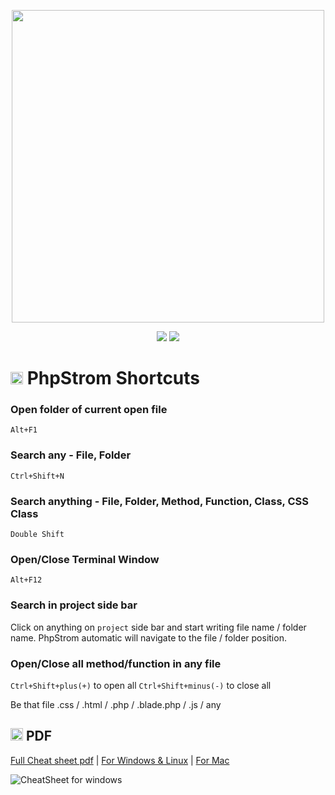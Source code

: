 <p align="center"><a href="https://resources.jetbrains.com/storage/products/phpstorm/docs/PhpStorm_ReferenceCard.pdf" target="_blank"><img src="https://promyze.com/wp-content/uploads/1_oLFo5u_zyBkuS8WpSoXBIQ.png" width="500"></a></p>

<p align="center">
  <img src="https://img.shields.io/badge/Version-2022.1.2-orange">
  <img src="https://img.shields.io/badge/File Generate-20 Oct 2022-blue">
</p>

# <img src="https://upload.wikimedia.org/wikipedia/commons/thumb/c/c9/PhpStorm_Icon.svg/1200px-PhpStorm_Icon.png" width="20"> PhpStrom Shortcuts

### Open folder of current open file
`Alt+F1`

### Search any - File, Folder
`Ctrl+Shift+N`

### Search anything - File, Folder, Method, Function, Class, CSS Class
`Double Shift`

### Open/Close Terminal Window
`Alt+F12`

### Search in **project** side bar
Click on anything on `project` side bar and start writing file name / folder name. PhpStrom automatic will navigate to the file / folder position.

### Open/Close all method/function in any file
`Ctrl+Shift+plus(+)` to open all
`Ctrl+Shift+minus(-)` to close all

Be that file .css / .html / .php / .blade.php / .js / any

## <img src="https://cdn-icons-png.flaticon.com/512/337/337946.png" width="20"> PDF

[Full Cheat sheet pdf](https://resources.jetbrains.com/storage/products/phpstorm/docs/PhpStorm_ReferenceCard.pdf) | 
[For Windows & Linux](https://github.com/mehediishere/All-Readme.md-files/blob/1e040f70448fac20e262bd9b6be65c2b97cf2935/Images/PhpStorm_ReferenceCard_page-0001.jpg) | 
[For Mac](https://github.com/mehediishere/All-Readme.md-files/blob/1e040f70448fac20e262bd9b6be65c2b97cf2935/Images/PhpStorm_ReferenceCard_page-0002.jpg)

![CheatSheet for windows](https://github.com/mehediishere/All-Readme.md-files/blob/1e040f70448fac20e262bd9b6be65c2b97cf2935/Images/PhpStorm_ReferenceCard_page-0001.jpg)

